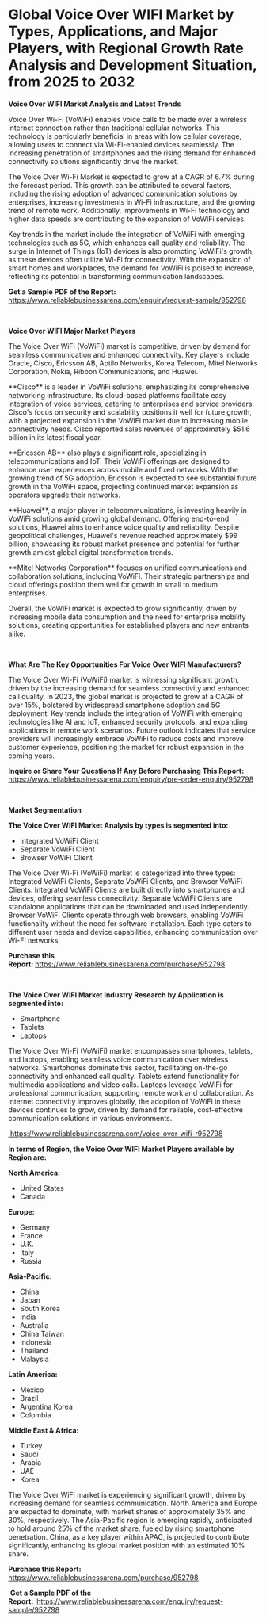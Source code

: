 <p><h1>Global Voice Over WIFI Market by Types, Applications, and Major Players, with Regional Growth Rate Analysis and Development Situation, from 2025 to 2032</h1></p><p><strong>Voice Over WIFI Market Analysis and Latest Trends</strong></p>
<p><p>Voice Over Wi-Fi (VoWiFi) enables voice calls to be made over a wireless internet connection rather than traditional cellular networks. This technology is particularly beneficial in areas with low cellular coverage, allowing users to connect via Wi-Fi-enabled devices seamlessly. The increasing penetration of smartphones and the rising demand for enhanced connectivity solutions significantly drive the market.</p><p>The Voice Over Wi-Fi Market is expected to grow at a CAGR of 6.7% during the forecast period. This growth can be attributed to several factors, including the rising adoption of advanced communication solutions by enterprises, increasing investments in Wi-Fi infrastructure, and the growing trend of remote work. Additionally, improvements in Wi-Fi technology and higher data speeds are contributing to the expansion of VoWiFi services.</p><p>Key trends in the market include the integration of VoWiFi with emerging technologies such as 5G, which enhances call quality and reliability. The surge in Internet of Things (IoT) devices is also promoting VoWiFi's growth, as these devices often utilize Wi-Fi for connectivity. With the expansion of smart homes and workplaces, the demand for VoWiFi is poised to increase, reflecting its potential in transforming communication landscapes.</p></p>
<p><strong>Get a Sample PDF of the Report:&nbsp;</strong> <a href="https://www.reliablebusinessarena.com/enquiry/request-sample/952798?utm_campaign=3676&utm_medium=2&utm_source=Github&utm_content=ia&utm_term=18042025&utm_id=voice-over-wifi">https://www.reliablebusinessarena.com/enquiry/request-sample/952798</a></p>
<p>&nbsp;</p>
<p><strong>Voice Over WIFI Major Market Players</strong></p>
<p><p>The Voice Over WiFi (VoWiFi) market is competitive, driven by demand for seamless communication and enhanced connectivity. Key players include Oracle, Cisco, Ericsson AB, Aptilo Networks, Korea Telecom, Mitel Networks Corporation, Nokia, Ribbon Communications, and Huawei.</p><p>**Cisco** is a leader in VoWiFi solutions, emphasizing its comprehensive networking infrastructure. Its cloud-based platforms facilitate easy integration of voice services, catering to enterprises and service providers. Cisco's focus on security and scalability positions it well for future growth, with a projected expansion in the VoWiFi market due to increasing mobile connectivity needs. Cisco reported sales revenues of approximately $51.6 billion in its latest fiscal year.</p><p>**Ericsson AB** also plays a significant role, specializing in telecommunications and IoT. Their VoWiFi offerings are designed to enhance user experiences across mobile and fixed networks. With the growing trend of 5G adoption, Ericsson is expected to see substantial future growth in the VoWiFi space, projecting continued market expansion as operators upgrade their networks.</p><p>**Huawei**, a major player in telecommunications, is investing heavily in VoWiFi solutions amid growing global demand. Offering end-to-end solutions, Huawei aims to enhance voice quality and reliability. Despite geopolitical challenges, Huawei's revenue reached approximately $99 billion, showcasing its robust market presence and potential for further growth amidst global digital transformation trends.</p><p>**Mitel Networks Corporation** focuses on unified communications and collaboration solutions, including VoWiFi. Their strategic partnerships and cloud offerings position them well for growth in small to medium enterprises.</p><p>Overall, the VoWiFi market is expected to grow significantly, driven by increasing mobile data consumption and the need for enterprise mobility solutions, creating opportunities for established players and new entrants alike.</p></p>
<p>&nbsp;</p>
<p><strong>What Are The Key Opportunities For Voice Over WIFI Manufacturers?</strong></p>
<p><p>The Voice Over Wi-Fi (VoWiFi) market is witnessing significant growth, driven by the increasing demand for seamless connectivity and enhanced call quality. In 2023, the global market is projected to grow at a CAGR of over 15%, bolstered by widespread smartphone adoption and 5G deployment. Key trends include the integration of VoWiFi with emerging technologies like AI and IoT, enhanced security protocols, and expanding applications in remote work scenarios. Future outlook indicates that service providers will increasingly embrace VoWiFi to reduce costs and improve customer experience, positioning the market for robust expansion in the coming years.</p></p>
<p><strong>Inquire or Share Your Questions If Any Before Purchasing This Report:</strong> <a href="https://www.reliablebusinessarena.com/enquiry/pre-order-enquiry/952798?utm_campaign=3676&utm_medium=2&utm_source=Github&utm_content=ia&utm_term=18042025&utm_id=voice-over-wifi">https://www.reliablebusinessarena.com/enquiry/pre-order-enquiry/952798</a></p>
<p>&nbsp;</p>
<p><strong>Market Segmentation</strong></p>
<p><strong>The Voice Over WIFI Market Analysis by types is segmented into:</strong></p>
<p><ul><li>Integrated VoWiFi Client</li><li>Separate VoWiFi Client</li><li>Browser VoWiFi Client</li></ul></p>
<p><p>The Voice Over Wi-Fi (VoWiFi) market is categorized into three types: Integrated VoWiFi Clients, Separate VoWiFi Clients, and Browser VoWiFi Clients. Integrated VoWiFi Clients are built directly into smartphones and devices, offering seamless connectivity. Separate VoWiFi Clients are standalone applications that can be downloaded and used independently. Browser VoWiFi Clients operate through web browsers, enabling VoWiFi functionality without the need for software installation. Each type caters to different user needs and device capabilities, enhancing communication over Wi-Fi networks.</p></p>
<p><strong>Purchase this Report:&nbsp;</strong><a href="https://www.reliablebusinessarena.com/purchase/952798?utm_campaign=3676&utm_medium=2&utm_source=Github&utm_content=ia&utm_term=18042025&utm_id=voice-over-wifi">https://www.reliablebusinessarena.com/purchase/952798</a></p>
<p>&nbsp;</p>
<p><strong>The Voice Over WIFI Market Industry Research by Application is segmented into:</strong></p>
<p><ul><li>Smartphone</li><li>Tablets</li><li>Laptops</li></ul></p>
<p><p>The Voice Over Wi-Fi (VoWiFi) market encompasses smartphones, tablets, and laptops, enabling seamless voice communication over wireless networks. Smartphones dominate this sector, facilitating on-the-go connectivity and enhanced call quality. Tablets extend functionality for multimedia applications and video calls. Laptops leverage VoWiFi for professional communication, supporting remote work and collaboration. As internet connectivity improves globally, the adoption of VoWiFi in these devices continues to grow, driven by demand for reliable, cost-effective communication solutions in various environments.</p></p>
<p><a href="https://www.reliablebusinessarena.com/voice-over-wifi-r952798?utm_campaign=3676&utm_medium=2&utm_source=Github&utm_content=ia&utm_term=18042025&utm_id=voice-over-wifi">&nbsp;https://www.reliablebusinessarena.com/voice-over-wifi-r952798</a></p>
<p><strong>In terms of Region, the Voice Over WIFI Market Players available by Region are:</strong></p>
<p>
    <p> <strong> North America: </strong>
        <ul>
            <li>United States</li>
            <li>Canada</li>
        </ul>
        </p> 
    <p> <strong> Europe: </strong>
        <ul>
            <li>Germany</li>
            <li>France</li>
            <li>U.K.</li>
            <li>Italy</li>
            <li>Russia</li>
        </ul>
        </p> 
    <p> <strong> Asia-Pacific: </strong>
        <ul>
            <li>China</li>
            <li>Japan</li>
            <li>South Korea</li>
            <li>India</li>
            <li>Australia</li>
            <li>China Taiwan</li>
            <li>Indonesia</li>
            <li>Thailand</li>
            <li>Malaysia</li>
        </ul>
        </p> 
    <p> <strong> Latin America: </strong>
        <ul>
            <li>Mexico</li>
            <li>Brazil</li>
            <li>Argentina Korea</li>
            <li>Colombia</li>
        </ul>
        </p> 
    <p> <strong> Middle East & Africa: </strong>
        <ul>
            <li>Turkey</li>
            <li>Saudi</li>
            <li>Arabia</li>
            <li>UAE</li>
            <li>Korea</li>
        </ul>
    </p>
    </p>
<p><p>The Voice Over WiFi market is experiencing significant growth, driven by increasing demand for seamless communication. North America and Europe are expected to dominate, with market shares of approximately 35% and 30%, respectively. The Asia-Pacific region is emerging rapidly, anticipated to hold around 25% of the market share, fueled by rising smartphone penetration. China, as a key player within APAC, is projected to contribute significantly, enhancing its global market position with an estimated 10% share.</p></p>
<p><strong>Purchase this Report: </strong><a href="https://www.reliablebusinessarena.com/purchase/952798?utm_campaign=3676&utm_medium=2&utm_source=Github&utm_content=ia&utm_term=18042025&utm_id=voice-over-wifi">https://www.reliablebusinessarena.com/purchase/952798</a></p>
<p>&nbsp;<strong>Get a Sample PDF of the Report:&nbsp;&nbsp;</strong><a href="https://www.reliablebusinessarena.com/enquiry/request-sample/952798?utm_campaign=3676&utm_medium=2&utm_source=Github&utm_content=ia&utm_term=18042025&utm_id=voice-over-wifi">https://www.reliablebusinessarena.com/enquiry/request-sample/952798</a></p>
<p><strong></strong></p>
<p><p></p><p></p><p></p></p>